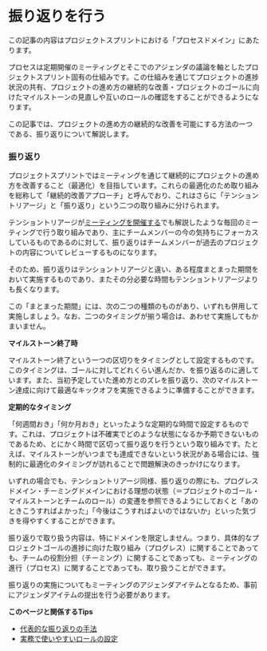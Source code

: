 # 振り返りを行う

この記事の内容はプロジェクトスプリントにおける「プロセスドメイン」にあたります。

プロセスは定期開催のミーティングとそこでのアジェンダの議論を軸としたプロジェクトスプリント固有の仕組みです。この仕組みを通じてプロジェクトの進捗状況の共有、プロジェクトの進め方の継続的な改善・プロジェクトのゴールに向けたマイルストーンの見直しや互いのロールの確認をすることができるようになります。

この記事では、プロジェクトの進め方の継続的な改善を可能にする方法の一つである、振り返りについて解説します。

### **振り返り**

プロジェクトスプリントではミーティングを通じて継続的にプロジェクトの進め方を改善すること（最適化）を目指しています。これらの最適化のため取り組みを総称して「継続的改善アプローチ」と呼んでおり、これはさらに「テンショントリアージ」と「振り返り」という二つの取り組みに分けられます。

テンショントリアージが[ミーティングを開催する](2-2.md)でも解説したような毎回のミーティングで行う取り組みであり、主にチームメンバーの今の気持ちにフォーカスしているものであるのに対して、振り返りはチームメンバーが過去のプロジェクトの内容についてレビューするものになります。

そのため、振り返りはテンショントリアージと違い、ある程度まとまった期間をおいて実施するものであり、またその分必要な時間もテンショントリアージよりも長くなります。

この「まとまった期間」には、次の二つの種類のものがあり、いずれも併用して実施しましょう。なお、二つのタイミングが揃う場合は、あわせて実施してもかまいません。

**マイルストーン終了時**

マイルストーン終了という一つの区切りをタイミングとして設定するものです。このタイミングは、ゴールに対してどれくらい進んだか、を振り返るのに適しています。また、当初予定していた進め方とのズレを振り返り、次のマイルストーン達成に向けて最適なキックオフを実施できるように準備することができます。

**定期的なタイミング**

「何週間おき」「何か月おき」といったような定期的な時間で設定するものです。これは、プロジェクトは不確実でどのような状態になるか予期できないものであるため、とにかく時間で区切って振り返りを行うという取り組みです。たとえば、マイルストーンがいつまでも達成できないという状況がある場合には、強制的に最適化のタイミングが訪れることで問題解決のきっかけになります。

いずれの場合でも、テンショントリアージ同様、振り返りの際にも、プログレスドメイン・チーミングドメインにおける理想の状態（＝プロジェクトのゴール・マイルストーンとチームのロール）の変遷を参照できるようにしておくと「あのときこうすればよかった」「今後はこうすればよいのではないか」といった気づきを得やすくすることができます。

振り返りで取り扱う内容は、特にドメインを限定しません。つまり、具体的なプロジェクトゴールの進捗に向けた取り組み（プログレス）に関することであっても、チームの役割分担（チーミング）に関することであっても、ミーティングの進行（プロセス）に関することであっても、取り扱うことができます。

振り返りの実施についてもミーティングのアジェンダアイテムとなるため、事前にアジェンダアイテムの提出を行う必要があります。

**このページと関係するTips**

* [代表的な振り返りの手法](../../../ja-v2.2.0/tips/4-5/)
* [実務で使いやすいロールの設定](../../../ja-v2.2.0/tips/1-5/)
